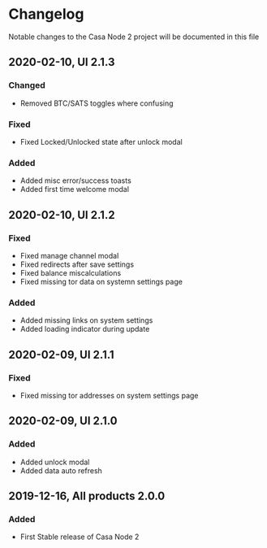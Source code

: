 # Changelog
Notable changes to the Casa Node 2 project will be documented in this file

## 2020-02-10, UI 2.1.3
### Changed
- Removed BTC/SATS toggles where confusing

### Fixed
- Fixed Locked/Unlocked state after unlock modal

### Added
- Added misc error/success toasts
- Added first time welcome modal

## 2020-02-10, UI 2.1.2
### Fixed
- Fixed manage channel modal
- Fixed redirects after save settings
- Fixed balance miscalculations
- Fixed missing tor data on systemn settings page

### Added
- Added missing links on system settings
- Added loading indicator during update 

## 2020-02-09, UI 2.1.1
### Fixed
- Fixed missing tor addresses on system settings page

## 2020-02-09, UI 2.1.0
### Added
- Added unlock modal
- Added data auto refresh

## 2019-12-16, All products 2.0.0
### Added
- First Stable release of Casa Node 2
